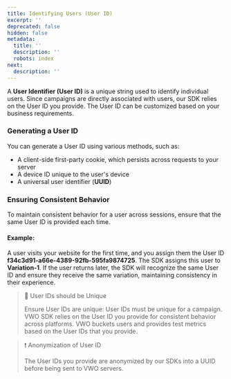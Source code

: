 ```yaml
---
title: Identifying Users (User ID)
excerpt: ''
deprecated: false
hidden: false
metadata:
  title: ''
  description: ''
  robots: index
next:
  description: ''
---
```

A **User Identifier (User ID)** is a unique string used to identify individual users. Since campaigns are directly associated with users, our SDK relies on the User ID you provide. The User ID can be customized based on your business requirements.  

### **Generating a User ID**

You can generate a User ID using various methods, such as:  

* A client-side first-party cookie, which persists across requests to your server  
* A device ID unique to the user's device  
* A universal user identifier (**UUID**)  

### **Ensuring Consistent Behavior**

To maintain consistent behavior for a user across sessions, ensure that the same User ID is provided each time.  

#### **Example:**

A user visits your website for the first time, and you assign them the User ID **f34c3d91-a66e-4389-92fb-595fa9874725**. The SDK assigns this user to **Variation-1**. If the user returns later, the SDK will recognize the same User ID and ensure they receive the same variation, maintaining consistency in their experience.

> 🚧 User IDs should be Unique
>
> Ensure User IDs are unique: User IDs must be unique for a campaign. VWO SDK relies on the User ID you provide for consistent behavior across platforms. VWO buckets users and provides test metrics based on the User IDs that you provide.

> ❗️ Anonymization of User ID
>
> The User IDs you provide are anonymized by our SDKs into a UUID before being sent to VWO servers.
